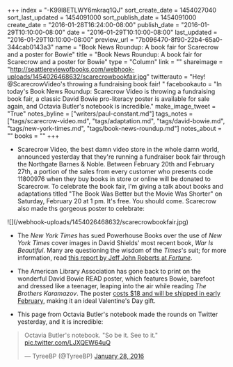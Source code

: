 +++
index = "-K99l8ETLWY6mkraq1QJ"
sort_create_date = 1454027040
sort_last_updated = 1454091000
sort_publish_date = 1454091000
create_date = "2016-01-28T16:24:00-08:00"
publish_date = "2016-01-29T10:10:00-08:00"
date = "2016-01-29T10:10:00-08:00"
last_updated = "2016-01-29T10:10:00-08:00"
preview_url = "7b096470-8f90-22b4-65a0-344cab0143a3"
name = "Book News Roundup: A book fair for Scarecrow and a poster for Bowie"
title = "Book News Roundup: A book fair for Scarecrow and a poster for Bowie"
type = "Column"
link = ""
shareimage = "http://seattlereviewofbooks.com/webhook-uploads/1454026468632/scarecrowbookfair.jpg"
twitterauto = "Hey! @ScarecrowVideo's throwing a fundraising book fair! "
facebookauto = "In today's Book News Roundup: Scarecrow Video is throwing a fundraising book fair, a classic David Bowie pro-literacy poster is available for sale again, and Octavia Butler's notebook is incredible."
make_image_tweet = "True"
notes_byline = ["writers/paul-constant.md"]
tags_notes = ["tags/scarecrow-video.md", "tags/adaptation.md", "tags/david-bowie.md", "tags/new-york-times.md", "tags/book-news-roundup.md"]
notes_about = ""
books = ""
+++
* Scarecrow Video, the best damn video store in the whole damn world, announced yesterday that they're running a fundraiser book fair through the Northgate Barnes & Noble. Between February 20th and February 27th, a portion of the sales from every customer who presents code 11800976 when they buy books in store or online will be donated to Scarecrow. To celebrate the book fair, I'm giving a talk about books and adaptations titled "The Book Was Better but the Movie Was Shorter" on Saturday, February 20 at 1 pm. It's free. You should come. Scarecrow also made ths gorgeous poster to celebrate:

<p class="image">![](/webhook-uploads/1454026468632/scarecrowbookfair.jpg)</p>

* The *New York Times* has sued Powerhouse Books over the use of *New York Times* cover images in David Shields' most recent book, *War Is Beautiful*. Many are questioning the wisdom of the *Times*'s suit; for more information, read [this report by Jeff John Roberts at *Fortune*](http://fortune.com/2016/01/26/new-york-times-copyright/).

* The American Library Association has gone back to print on the wonderful David Bowie READ poster, which features Bowie, barefoot and dressed like a teenager, leaping into the air while reading *The Brothers Karamazov*. The poster [costs $18 and will be shipped in early February](http://www.alastore.ala.org/detail.aspx?ID=11669), making it an ideal Valentine's Day gift.

* This page from Octavia Butler's notebook made the rounds on Twitter yesterday, and it is incredible:

<blockquote class="twitter-tweet" lang="en"><p lang="en" dir="ltr">Octavia Butler&#39;s notebook. &#10;&#10;&quot;So be it. See to it.&quot; <a href="https://t.co/LJXQEW64uQ">pic.twitter.com/LJXQEW64uQ</a></p>&mdash; TyreeBP (@TyreeBP) <a href="https://twitter.com/TyreeBP/status/692762121222787072">January 28, 2016</a></blockquote>

